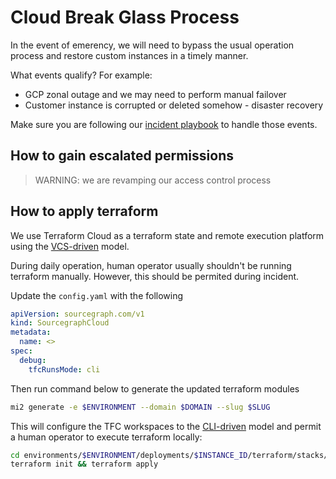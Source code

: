 # Cloud Break Glass Process

In the event of emerency, we will need to bypass the usual operation process and restore custom instances in a timely manner.

What events qualify? For example:

- GCP zonal outage and we may need to perform manual failover
- Customer instance is corrupted or deleted somehow - disaster recovery

Make sure you are following our [incident playbook](../../../engineering/dev/process/incidents/index.md) to handle those events.

## How to gain escalated permissions

<!-- TODO(@michaellzc) -->

> WARNING: we are revamping our access control process

## How to apply terraform

We use Terraform Cloud as a terraform state and remote execution platform using the [VCS-driven] model.

During daily operation, human operator usually shouldn't be running terraform manually. However, this should be permited during incident.

Update the `config.yaml` with the following

```yaml
apiVersion: sourcegraph.com/v1
kind: SourcegraphCloud
metadata:
  name: <>
spec:
  debug:
    tfcRunsMode: cli
```

Then run command below to generate the updated terraform modules

```sh
mi2 generate -e $ENVIRONMENT --domain $DOMAIN --slug $SLUG
```

This will configure the TFC workspaces to the [CLI-driven] model and permit a human operator to execute terraform locally:

```sh
cd environments/$ENVIRONMENT/deployments/$INSTANCE_ID/terraform/stacks/tfc
terraform init && terraform apply
```

[vcs-driven]: https://developer.hashicorp.com/terraform/cloud-docs/run/ui
[cli-driven]: https://developer.hashicorp.com/terraform/cloud-docs/run/cli
